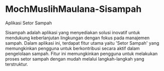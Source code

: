 # MochMuslihMaulana-Sisampah
Aplikasi Setor Sampah

Sisampah adalah aplikasi yang menyediakan solusi inovatif untuk mendukung keberlanjutan lingkungan dengan fokus pada manajemen sampah. Dalam aplikasi ini, terdapat fitur utama yaitu 'Setor Sampah' yang memungkinkan pengguna untuk berkontribusi secara aktif dalam pengelolaan sampah. Fitur ini memungkinkan pengguna untuk melakukan proses setor sampah dengan mudah melalui langkah-langkah yang terstruktur.
